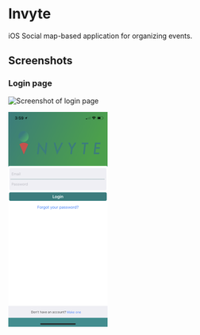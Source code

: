# Invyte

iOS Social map-based application for organizing events.

## Screenshots

### Login page
![Screenshot of login page][loginPage]

[loginPage]: (https://raw.githubusercontent.com/PatelRahil/HangTime/master/pics/LoginPage.png) "Screenshot of login page"


<img src="https://raw.githubusercontent.com/PatelRahil/HangTime/master/pics/LoginPage.png" alt="Screenshot of login page" width="200"/>